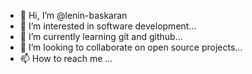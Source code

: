 - 👋 Hi, I’m @lenin-baskaran
- 👀 I’m interested in software development...
- 🌱 I’m currently learning git and github...
- 💞️ I’m looking to collaborate on open source projects...
- 📫 How to reach me ...

<!---
lenin-baskaran/lenin-baskaran is a ✨ special ✨ repository because its `README.md` (this file) appears on your GitHub profile.
You can click the Preview link to take a look at your changes.
--->
